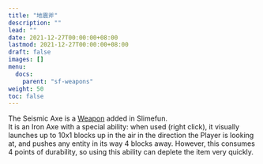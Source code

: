 ```yaml
---
title: "地震斧"
description: ""
lead: ""
date: 2021-12-27T00:00:00+08:00
lastmod: 2021-12-27T00:00:00+08:00
draft: false
images: []
menu: 
  docs:
    parent: "sf-weapons"
weight: 50
toc: false
---
```


The Seismic Axe is a [Weapon](/docs/slimefun/weapons) added in Slimefun.<br>
It is an Iron Axe with a special ability: when used (right click), it visually launches up to 10x1 blocks up in the air in the direction the Player is looking at, and pushes any entity in its way 4 blocks away. However, this consumes 4 points of durability, so using this ability can deplete the item very quickly.
